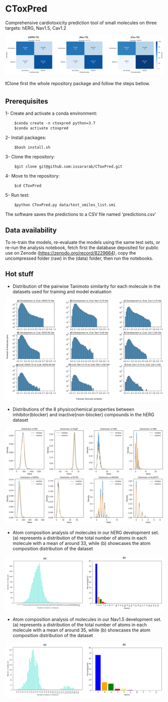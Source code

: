 # CToxPred
Comprehensive cardiotoxicity prediction tool of small molecules on three targets: hERG, Nav1.5, Cav1.2


<p align="center">
	<img src="images/All-ConfusionMatix.png" />
</p>


:exclamation:Clone first the whole repository package and follow the steps bellow.

## Prerequisites
1- Create and activate a conda environment:

		$conda create -n ctoxpred python=3.7
		$conda activate ctoxpred

2- Install packages:

		$bash install.sh

3- Clone the repository: 

		$git clone git@github.com:issararab/CToxPred.git

4- Move to the repository:

		$cd CToxPred

5- Run test:

		$python CToxPred.py data/test_smiles_list.smi
  
The software saves the predictions to a CSV file named 'predictions.csv'

## Data availability

To re-train the models, re-evaluate the models using the same test sets, or re-run the analysis notebook, fetch first the database deposited for public use on Zenode (https://zenodo.org/record/8229664), copy the uncompressed folder (raw) in the (data) folder, then run the notebooks.

## Hot stuff
- Distribution of the pairwise Tanimoto similarity for each molecule in the datasets used for training and model evaluation
<p align="center">
	<img src="images/TanimotoSimilarity.png" />
</p>
 
- Distributions of the 8 physicochemical properties between inhibitor(blocker) and inactive(non-blocker) compounds in the hERG dataset
<p align="center">
	<img src="images/hERG_PhysProperties.png" />
</p>

- Atom composition analysis of molecules in our hERG development set. (a) represents a distribution of the total number of atoms in each molecule with a mean of around 33, while (b) showcases the atom composition distribution of the dataset
  
<p align="center">
	<img src="images/hERG-Molecule-Atom-Info.png" />
</p>

- Atom composition analysis of molecules in our Nav1.5 development set. (a) represents a distribution of the total number of atoms in each molecule with a mean of around 35, while (b) showcases the atom composition distribution of the dataset
  
<p align="center">
	<img src="images/Nav-Molecule-Atom-Info.png" />
</p>

